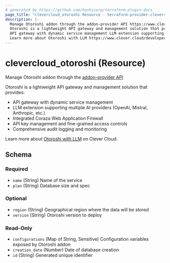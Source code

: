 ```yaml
---
# generated by https://github.com/hashicorp/terraform-plugin-docs
page_title: "clevercloud_otoroshi Resource - terraform-provider-clevercloud"
description: |-
  Manage Otoroshi addon through the addon-provider API https://www.clever.cloud/developers/doc/marketplace/#add-on-provider-requests
  Otoroshi is a lightweight API gateway and management solution that provides:
  API gateway with dynamic service management LLM extension supporting multiple AI providers (OpenAI, Mistral, Anthropic, etc.) Integrated Coraza Web Application Firewall API key management and fine-grained access controls Comprehensive audit logging and monitoring
  Learn more about Otoroshi with LLM https://www.clever.cloud/developers/doc/addons/otoroshi/ on Clever Cloud.
---
```


# clevercloud_otoroshi (Resource)

Manage Otoroshi addon through the [addon-provider API](https://www.clever.cloud/developers/doc/marketplace/#add-on-provider-requests)

Otoroshi is a lightweight API gateway and management solution that provides:

* API gateway with dynamic service management
* LLM extension supporting multiple AI providers (OpenAI, Mistral, Anthropic, etc.)
* Integrated Coraza Web Application Firewall
* API key management and fine-grained access controls
* Comprehensive audit logging and monitoring

Learn more about [Otoroshi with LLM](https://www.clever.cloud/developers/doc/addons/otoroshi/) on Clever Cloud.



<!-- schema generated by tfplugindocs -->
## Schema

### Required

- `name` (String) Name of the service
- `plan` (String) Database size and spec

### Optional

- `region` (String) Geographical region where the data will be stored
- `version` (String) Otoroshi version to deploy

### Read-Only

- `configurations` (Map of String, Sensitive) Configuration variables exposed by Otoroshi addon
- `creation_date` (Number) Date of database creation
- `id` (String) Generated unique identifier
